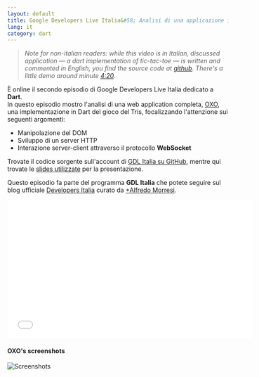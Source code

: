 ```yaml
---
layout: default
title: Google Developers Live Italia&#58; Analisi di una applicazione in Dart
lang: it
category: dart
---
```


>_Note for non-italian readers: while this video is in Italian, discussed application &mdash; a dart implementation of tic-tac-toe &mdash;
is written and commented in English, you find the source code at [github](https://github.com/gdl-italia/dart_OXO).
There's a little demo around minute [4:20](http://www.youtube.com/watch?v=LZXSZ1feQqc&t=4m20s)._

È online il secondo episodio di Google Developers Live Italia dedicato a **Dart**.  
In questo episodio mostro l'analisi di una web application completa, [OXO](https://github.com/gdl-italia/dart_OXO),
una implementazione in Dart del gioco del Tris, focalizzando l'attenzione sui
seguenti argomenti:

- Manipolazione del DOM
- Sviluppo di un server HTTP
- Interazione server-client attraverso il protocollo **WebSocket**

Trovate il codice sorgente sull'account di [GDL Italia su GitHub](https://github.com/gdl-italia/dart_OXO),
mentre qui trovate le [slides utilizzate](http://claudiodangelis.com/slides/gdl-italia-2) per la presentazione.

Questo episodio fa parte del programma **GDL Italia** che potete seguire sul blog ufficiale [Developers Italia](http://developersitalia.blogspot.it/) curato da [+Alfredo Morresi](https://plus.google.com/+AlfredoMorresi/posts).


<iframe width="560" height="315" src="//www.youtube.com/embed/LZXSZ1feQqc" frameborder="0" allowfullscreen></iframe>


<!--more-->

#### OXO's screenshots

![Screenshots](https://raw.github.com/claudiodangelis/dart_OXO/master/screenshot.png)